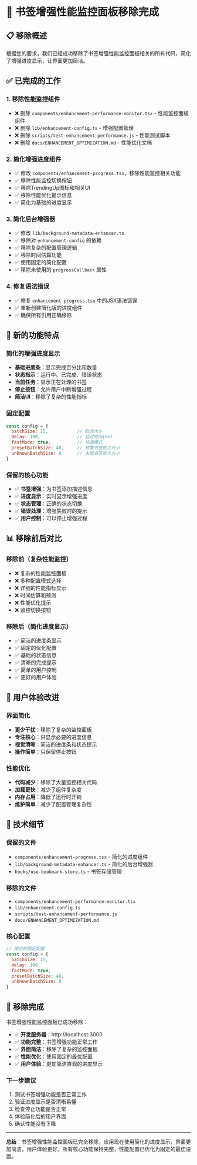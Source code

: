 # 🔧 书签增强性能监控面板移除完成

## 📋 **移除概述**

根据您的要求，我们已经成功移除了书签增强性能监控面板相关的所有代码，简化了增强进度显示，让界面更加简洁。

## ✅ **已完成的工作**

### **1. 移除性能监控组件**
- ❌ 删除 `components/enhancement-performance-monitor.tsx` - 性能监控面板组件
- ❌ 删除 `lib/enhancement-config.ts` - 增强配置管理
- ❌ 删除 `scripts/test-enhancement-performance.js` - 性能测试脚本
- ❌ 删除 `docs/ENHANCEMENT_OPTIMIZATION.md` - 性能优化文档

### **2. 简化增强进度组件**
- ✅ 修改 `components/enhancement-progress.tsx`，移除性能监控相关功能
- ✅ 移除性能监控切换按钮
- ✅ 移除TrendingUp图标和相关UI
- ✅ 移除性能优化提示信息
- ✅ 简化为基础的进度显示

### **3. 简化后台增强器**
- ✅ 修改 `lib/background-metadata-enhancer.ts`
- ✅ 移除对 `enhancement-config` 的依赖
- ✅ 移除复杂的配置管理逻辑
- ✅ 移除时间估算功能
- ✅ 使用固定的简化配置
- ✅ 移除未使用的 `progressCallback` 属性

### **4. 修复语法错误**
- ✅ 修复 `enhancement-progress.tsx` 中的JSX语法错误
- ✅ 重新创建简化版的进度组件
- ✅ 确保所有引用正确移除

## 🎯 **新的功能特点**

### **简化的增强进度显示**
- **基础进度条**：显示完成百分比和数量
- **状态指示**：运行中、已完成、错误状态
- **当前任务**：显示正在处理的书签
- **停止按钮**：允许用户中断增强过程
- **简洁UI**：移除了复杂的性能指标

### **固定配置**
```javascript
const config = {
  batchSize: 15,           // 批次大小
  delay: 100,              // 延迟时间(ms)
  fastMode: true,          // 快速模式
  presetBatchSize: 40,     // 预置书签批次大小
  unknownBatchSize: 8      // 未知书签批次大小
}
```

### **保留的核心功能**
- ✅ **书签增强**：为书签添加描述信息
- ✅ **进度显示**：实时显示增强进度
- ✅ **状态管理**：正确的状态切换
- ✅ **错误处理**：增强失败时的提示
- ✅ **用户控制**：可以停止增强过程

## 📊 **移除前后对比**

### **移除前（复杂性能监控）**
- ❌ 复杂的性能监控面板
- ❌ 多种配置模式选择
- ❌ 详细的性能指标显示
- ❌ 时间估算和预测
- ❌ 性能优化提示
- ❌ 监控切换按钮

### **移除后（简化进度显示）**
- ✅ 简洁的进度条显示
- ✅ 固定的优化配置
- ✅ 基础的状态信息
- ✅ 清晰的完成提示
- ✅ 简单的用户控制
- ✅ 更好的用户体验

## 🚀 **用户体验改进**

### **界面简化**
- **更少干扰**：移除了复杂的监控面板
- **专注核心**：只显示必要的进度信息
- **视觉清晰**：简洁的进度条和状态提示
- **操作简单**：只保留停止按钮

### **性能优化**
- **代码减少**：移除了大量监控相关代码
- **加载更快**：减少了组件复杂度
- **内存占用**：降低了运行时开销
- **维护简单**：减少了配置管理复杂性

## 🔧 **技术细节**

### **保留的文件**
- `components/enhancement-progress.tsx` - 简化的进度组件
- `lib/background-metadata-enhancer.ts` - 简化的后台增强器
- `hooks/use-bookmark-store.ts` - 书签存储管理

### **移除的文件**
- `components/enhancement-performance-monitor.tsx`
- `lib/enhancement-config.ts`
- `scripts/test-enhancement-performance.js`
- `docs/ENHANCEMENT_OPTIMIZATION.md`

### **核心配置**
```javascript
// 简化的固定配置
const config = {
  batchSize: 15,
  delay: 100,
  fastMode: true,
  presetBatchSize: 40,
  unknownBatchSize: 8
}
```

## 🎉 **移除完成**

书签增强性能监控面板已成功移除：

- ✅ **开发服务器**：http://localhost:3000
- ✅ **功能完整**：书签增强功能正常工作
- ✅ **界面简洁**：移除了复杂的监控面板
- ✅ **性能优化**：使用固定的最优配置
- ✅ **用户体验**：更加简洁直观的进度显示

### **下一步建议**
1. 测试书签增强功能是否正常工作
2. 验证进度显示是否清晰易懂
3. 检查停止功能是否正常
4. 体验简化后的用户界面
5. 确认性能没有下降

---

**总结**：书签增强性能监控面板已完全移除，应用现在使用简化的进度显示，界面更加简洁，用户体验更好。所有核心功能保持完整，性能配置已优化为固定的最佳设置。
